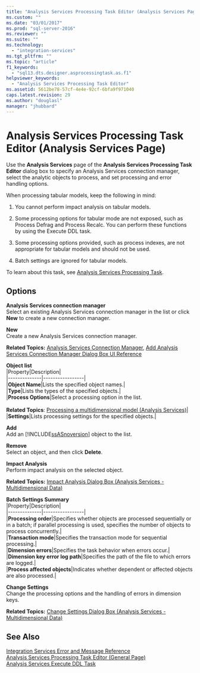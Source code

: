 ```yaml
---
title: "Analysis Services Processing Task Editor (Analysis Services Page) | Microsoft Docs"
ms.custom: ""
ms.date: "03/01/2017"
ms.prod: "sql-server-2016"
ms.reviewer: ""
ms.suite: ""
ms.technology: 
  - "integration-services"
ms.tgt_pltfrm: ""
ms.topic: "article"
f1_keywords: 
  - "sql13.dts.designer.asprocessingtask.as.f1"
helpviewer_keywords: 
  - "Analysis Services Processing Task Editor"
ms.assetid: 5612be78-57cf-4e4e-92cf-6bfa9f971040
caps.latest.revision: 29
ms.author: "douglasl"
manager: "jhubbard"
---
```

# Analysis Services Processing Task Editor (Analysis Services Page)
  Use the **Analysis Services** page of the **Analysis Services Processing Task Editor** dialog box to specify an Analysis Services connection manager, select the analytic objects to process, and set processing and error handling options.  
  
 When processing tabular models, keep the following in mind:  
  
1.  You cannot perform impact analysis on tabular models.  
  
2.  Some processing options for tabular mode are not exposed, such as Process Defrag and Process Recalc. You can perform these functions by using the Execute DDL task.  
  
3.  Some processing options provided, such as process indexes, are not appropriate for tabular models and should not be used.  
  
4.  Batch settings are ignored for tabular models.  
  
 To learn about this task, see [Analysis Services Processing Task](../../integration-services/control-flow/analysis-services-processing-task.md).  
  
## Options  
 **Analysis Services connection manager**  
 Select an existing Analysis Services connection manager in the list or click **New** to create a new connection manager.  
  
 **New**  
 Create a new Analysis Services connection manager.  
  
 **Related Topics:** [Analysis Services Connection Manager](../../integration-services/connection-manager/analysis-services-connection-manager.md), [Add Analysis Services Connection Manager Dialog Box UI Reference](../../integration-services/connection-manager/add-analysis-services-connection-manager-dialog-box-ui-reference.md)  
  
 **Object list**  
 |Property|Description|  
|--------------|-----------------|  
|**Object Name**|Lists the specified object names.|  
|**Type**|Lists the types of the specified objects.|  
|**Process Options**|Select a processing option in the list.<br /><br /> **Related Topics**: [Processing a multidimensional model &#40;Analysis Services&#41;](../../analysis-services/multidimensional-models/processing-a-multidimensional-model-analysis-services.md)|  
|**Settings**|Lists processing settings for the specified objects.|  
  
 **Add**  
 Add an [!INCLUDE[ssASnoversion](../../analysis-services/includes/ssasnoversion-md.md)] object to the list.  
  
 **Remove**  
 Select an object, and then click **Delete**.  
  
 **Impact Analysis**  
 Perform impact analysis on the selected object.  
  
 **Related Topics:** [Impact Analysis Dialog Box &#40;Analysis Services - Multidimensional Data&#41;](http://msdn.microsoft.com/en-US/library/ms178524(SQL.130).aspx)  
  
 **Batch Settings Summary**  
 |Property|Description|  
|--------------|-----------------|  
|**Processing order**|Specifies whether objects are processed sequentially or in a batch; if parallel processing is used, specifies the number of objects to process concurrently.|  
|**Transaction mode**|Specifies the transaction mode for sequential processing.|  
|**Dimension errors**|Specifies the task behavior when errors occur.|  
|**Dimension key error log path**|Specifies the path of the file to which errors are logged.|  
|**Process affected objects**|Indicates whether dependent or affected objects are also processed.|  
  
 **Change Settings**  
 Change the processing options and the handling of errors in dimension keys.  
  
 **Related Topics:** [Change Settings Dialog Box &#40;Analysis Services - Multidimensional Data&#41;](http://msdn.microsoft.com/en-US/library/ms177214(SQL.130).aspx)  
  
## See Also  
 [Integration Services Error and Message Reference](../../integration-services/integration-services-error-and-message-reference.md)   
 [Analysis Services Processing Task Editor &#40;General Page&#41;](../../integration-services/control-flow/analysis-services-processing-task-editor-general-page.md)   
 [Analysis Services Execute DDL Task](../../integration-services/control-flow/analysis-services-execute-ddl-task.md)  
  
  